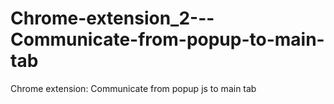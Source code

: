 # Chrome-extension_2---Communicate-from-popup-to-main-tab
Chrome extension: Communicate from popup js to main tab
